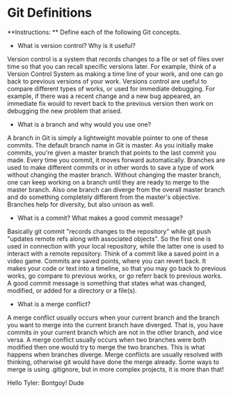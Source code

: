 # Git Definitions

**Instructions: ** Define each of the following Git concepts.

* What is version control?  Why is it useful?

Version control is a system that records changes to a file or set of files over time so that you can recall specific versions later. For example, think of a Version Control System as making a time line of your work, and one can go back to previous versions of your work. Versions control are useful to compare different types of works, or used for immediate debugging. For example, if there was a recent change and a new bug appeared, an immediate fix would to revert back to the previous version then work on debugging the new problem that arised. 

* What is a branch and why would you use one?

A branch in Git is simply a lightweight movable pointer to one of these commits. The default branch name in Git is master. As you initially make commits, you're given a master branch that points to the last commit you made. Every time you commit, it moves forward automatically. Branches are used to make different commits or in other words to save a type of work without changing the master branch. Without changing the master branch, one can keep working on a branch until they are ready to merge to the master branch. Also one branch can diverge from the overall master branch and do something completely different from the master's objective. Branches help for diversity, but also unison as well.

* What is a commit? What makes a good commit message?

Basically git commit "records changes to the repository" while git push "updates remote refs along with associated objects". So the first one is used in connection with your local repository, while the latter one is used to interact with a remote repository. Think of a commit like a saved point in a video game. Commits are saved points, where you can revert back. It makes your code or text into a timeline, so that you may go back to previous works, go compare to previous works, or go referr back to previous works. A good commit message is something that states what was changed, modified, or added for a directory or a file(s).

* What is a merge conflict?

A merge conflict usually occurs when your current branch and the branch you want to merge into the current branch have diverged. That is, you have commits in your current branch which are not in the other branch, and vice versa. A merge conflict usually occurs when two branches were both modified then one would try to merge the two branches. This is what happens when branches diverge. Merge conflicts are usually resolved with thinking, otherwise git would have done the merge already. Some ways to merge is using .gitignore, but in more complex projects, it is more than that!

Hello Tyler: Bontgoy!
Dude
